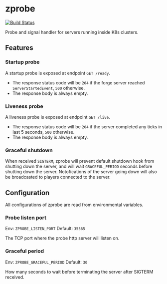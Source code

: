 # zprobe

[![Build Status](https://ci.teacon.cn/api/badges/teaconmc/zprobe/status.svg)](https://ci.teacon.cn/teaconmc/zprobe)

Probe and signal handler for servers running inside K8s clusters.

## Features

### Startup probe

A startup probe is exposed at endpoint `GET /ready`.

- The response status code will be `204` if the forge server reached `ServerStartedEvent`, `500` otherwise.
- The response body is always empty.

### Liveness probe

A liveness probe is exposed at endpoint `GET /live`.

- The response status code will be `204` if the server completed any ticks in last 5 seconds, `500` otherwise.
- The response body is always empty.

### Graceful shutdown

When received `SIGTERM`, zprobe will prevent default shutdown hook from shutting down the server, and will wait `GRACEFUL_PERIOD` seconds before shutting down the server. Notofications of the server going down will also be broadcasted to players connected to the server.

## Configuration

All configurations of zprobe are read from environmental variables.

### Probe listen port

Env: `ZPROBE_LISTEN_PORT`
Default: `35565`

The TCP port where the probe http server will listen on.

### Graceful period

Env: `ZPROBE_GRACEFUL_PERIOD`
Default: `30`

How many seconds to wait before terminating the server after SIGTERM received.
